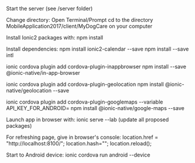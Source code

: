 Start the server (see /server folder)

Change directory:
Open Terminal/Prompt
cd to the directory MobileApplication2017/client/MyDogCare on your computer

Install Ionic2 packages with:
npm install

Install dependencies:
npm install ionic2-calendar --save
npm install --save intl

ionic cordova plugin add cordova-plugin-inappbrowser
npm install --save @ionic-native/in-app-browser

ionic cordova plugin add cordova-plugin-geolocation
npm install @ionic-native/geolocation --save

ionic cordova plugin add cordova-plugin-googlemaps --variable API_KEY_FOR_ANDROID=<YOUR KEY>
npm install @ionic-native/google-maps --save

Launch app in browser with:
ionic serve --lab
(update all proposed packages)

For refreshing page, give in browser's console:
location.href = "http://localhost:8100/"; location.hash=""; location.reload();

Start to Android device:
ionic cordova run android --device
